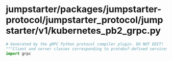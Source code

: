 # jumpstarter/packages/jumpstarter-protocol/jumpstarter_protocol/jumpstarter/v1/kubernetes_pb2_grpc.py

```python
# Generated by the gRPC Python protocol compiler plugin. DO NOT EDIT!
"""Client and server classes corresponding to protobuf-defined services."""
import grpc


```
